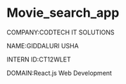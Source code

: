# Movie_search_app
COMPANY:CODTECH IT SOLUTIONS

NAME:GIDDALURI USHA

INTERN ID:CT12WLET

DOMAIN:React.js Web Development
